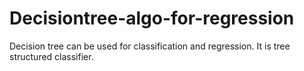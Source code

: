 # Decisiontree-algo-for-regression
Decision tree can be used for classification and regression. It is tree structured classifier.
